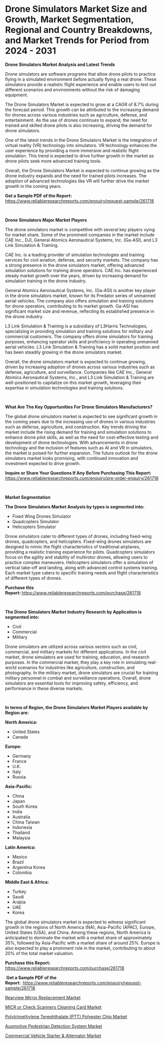 <p><h1>Drone Simulators Market Size and Growth, Market Segmentation, Regional and Country Breakdowns, and Market Trends for Period from 2024 -  2031</h1></p><p><strong>Drone Simulators Market Analysis and Latest Trends</strong></p>
<p><p>Drone simulators are software programs that allow drone pilots to practice flying in a simulated environment before actually flying a real drone. These simulators provide a realistic flight experience and enable users to test out different scenarios and environments without the risk of damaging equipment.</p><p>The Drone Simulators Market is expected to grow at a CAGR of 8.7% during the forecast period. This growth can be attributed to the increasing demand for drones across various industries such as agriculture, defense, and entertainment. As the use of drones continues to expand, the need for trained and skilled drone pilots is also increasing, driving the demand for drone simulators.</p><p>One of the latest trends in the Drone Simulators Market is the integration of virtual reality (VR) technology into simulators. VR technology enhances the user experience by providing a more immersive and realistic flight simulation. This trend is expected to drive further growth in the market as drone pilots seek more advanced training tools.</p><p>Overall, the Drone Simulators Market is expected to continue growing as the drone industry expands and the need for trained pilots increases. The adoption of advanced technologies like VR will further drive the market growth in the coming years.</p></p>
<p><strong>Get a Sample PDF of the Report:&nbsp;</strong> <a href="https://www.reliableresearchreports.com/enquiry/request-sample/261718">https://www.reliableresearchreports.com/enquiry/request-sample/261718</a></p>
<p>&nbsp;</p>
<p><strong>Drone Simulators Major Market Players</strong></p>
<p><p>The drone simulators market is competitive with several key players vying for market share. Some of the prominent companies in the market include CAE Inc., DJI, General Atomics Aeronautical Systems, Inc. (Ga-ASI), and L3 Link Simulation & Training.</p><p>CAE Inc. is a leading provider of simulation technologies and training services for civil aviation, defense, and security markets. The company has a strong presence in the drone simulators market, offering advanced simulation solutions for training drone operators. CAE Inc. has experienced steady market growth over the years, driven by increasing demand for simulation training in the drone industry.</p><p>General Atomics Aeronautical Systems, Inc. (Ga-ASI) is another key player in the drone simulators market, known for its Predator series of unmanned aerial vehicles. The company also offers simulation and training solutions for drone operators, contributing to its market growth. Ga-ASI has significant market size and revenue, reflecting its established presence in the drone industry.</p><p>L3 Link Simulation & Training is a subsidiary of L3Harris Technologies, specializing in providing simulation and training solutions for military and commercial customers. The company offers drone simulators for training purposes, enhancing operator skills and proficiency in operating unmanned aerial vehicles. L3 Link Simulation & Training has a solid market position and has been steadily growing in the drone simulators market.</p><p>Overall, the drone simulators market is expected to continue growing, driven by increasing adoption of drones across various industries such as defense, agriculture, and surveillance. Companies like CAE Inc., General Atomics Aeronautical Systems, Inc., and L3 Link Simulation & Training are well-positioned to capitalize on this market growth, leveraging their expertise in simulation technologies and training solutions.</p></p>
<p>&nbsp;</p>
<p><strong>What Are The Key Opportunities For Drone Simulators Manufacturers?</strong></p>
<p><p>The global drone simulators market is expected to see significant growth in the coming years due to the increasing use of drones in various industries such as defense, agriculture, and construction. Key trends driving the market include the rising demand for training and simulation solutions to enhance drone pilot skills, as well as the need for cost-effective testing and development of drone technologies. With advancements in drone technology and the inclusion of features such as AI and VR in simulators, the market is poised for further expansion. The future outlook for the drone simulators market looks promising, with continued innovation and investment expected to drive growth.</p></p>
<p><strong>Inquire or Share Your Questions If Any Before Purchasing This Report:</strong> <a href="https://www.reliableresearchreports.com/enquiry/pre-order-enquiry/261718">https://www.reliableresearchreports.com/enquiry/pre-order-enquiry/261718</a></p>
<p>&nbsp;</p>
<p><strong>Market Segmentation</strong></p>
<p><strong>The Drone Simulators Market Analysis by types is segmented into:</strong></p>
<p><ul><li>Fixed Wing Drones Simulator</li><li>Quadcopters Simulator</li><li>Helicopters Simulator</li></ul></p>
<p><p>Drone simulators cater to different types of drones, including fixed-wing drones, quadcopters, and helicopters. Fixed-wing drones simulators are designed to mimic the flight characteristics of traditional airplanes, providing a realistic training experience for pilots. Quadcopters simulators focus on the agility and stability of multirotor drones, allowing users to practice complex maneuvers. Helicopters simulators offer a simulation of vertical take-off and landing, along with advanced control systems training. Each market type caters to specific training needs and flight characteristics of different types of drones.</p></p>
<p><strong>Purchase this Report:&nbsp;</strong><a href="https://www.reliableresearchreports.com/purchase/261718">https://www.reliableresearchreports.com/purchase/261718</a></p>
<p>&nbsp;</p>
<p><strong>The Drone Simulators Market Industry Research by Application is segmented into:</strong></p>
<p><ul><li>Civil</li><li>Commercial</li><li>Military</li></ul></p>
<p><p>Drone simulators are utilized across various sectors such as civil, commercial, and military markets for different applications. In the civil market, drone simulators are used for training, education, and research purposes. In the commercial market, they play a key role in simulating real-world scenarios for industries like agriculture, construction, and photography. In the military market, drone simulators are crucial for training military personnel in combat and surveillance operations. Overall, drone simulators are essential tools for improving safety, efficiency, and performance in these diverse markets.</p></p>
<p>&nbsp;</p>
<p><strong>In terms of Region, the Drone Simulators Market Players available by Region are:</strong></p>
<p>
    <p> <strong> North America: </strong>
        <ul>
            <li>United States</li>
            <li>Canada</li>
        </ul>
        </p> 
    <p> <strong> Europe: </strong>
        <ul>
            <li>Germany</li>
            <li>France</li>
            <li>U.K.</li>
            <li>Italy</li>
            <li>Russia</li>
        </ul>
        </p> 
    <p> <strong> Asia-Pacific: </strong>
        <ul>
            <li>China</li>
            <li>Japan</li>
            <li>South Korea</li>
            <li>India</li>
            <li>Australia</li>
            <li>China Taiwan</li>
            <li>Indonesia</li>
            <li>Thailand</li>
            <li>Malaysia</li>
        </ul>
        </p> 
    <p> <strong> Latin America: </strong>
        <ul>
            <li>Mexico</li>
            <li>Brazil</li>
            <li>Argentina Korea</li>
            <li>Colombia</li>
        </ul>
        </p> 
    <p> <strong> Middle East & Africa: </strong>
        <ul>
            <li>Turkey</li>
            <li>Saudi</li>
            <li>Arabia</li>
            <li>UAE</li>
            <li>Korea</li>
        </ul>
    </p>
    </p>
<p><p>The global drone simulators market is expected to witness significant growth in the regions of North America (NA), Asia-Pacific (APAC), Europe, United States (USA), and China. Among these regions, North America is anticipated to dominate the market with a market share of approximately 35%, followed by Asia-Pacific with a market share of around 25%. Europe is also expected to play a prominent role in the market, contributing to about 20% of the total market valuation.</p></p>
<p><strong>Purchase this Report: </strong><a href="https://www.reliableresearchreports.com/purchase/261718">https://www.reliableresearchreports.com/purchase/261718</a></p>
<p>&nbsp;<strong>Get a Sample PDF of the Report:&nbsp;&nbsp;</strong><a href="https://www.reliableresearchreports.com/enquiry/request-sample/261718">https://www.reliableresearchreports.com/enquiry/request-sample/261718</a></p>
<p><strong></strong></p>
<p><p><a href="https://simplistic-meeting-7ee.notion.site/Rearview-Mirror-Replacement-Market-Research-Report-Provides-Critical-Insights-that-can-help-Shape-Bu-3b201390e2ea43938074c9ea68734855">Rearview Mirror Replacement Market</a></p><p><a href="https://view.publitas.com/reportprime-1/global-micr-or-check-scanners-cleaning-card-market-by-types-applications-and-major-players-with-regional-growth-rate-analysis-and-development-situation-from-2024-to-2031/">MICR or Check Scanners Cleaning Card Market</a></p><p><a href="https://view.publitas.com/reportprime-1/polytrimethylene-terephthalate-ptt-polyester-chip-market-a-comprehensive-report-of-its-market-share-growth-trends-2024-2031/">Polytrimethylene Terephthalate (PTT) Polyester Chip Market</a></p><p><a href="https://eight-handstand-8fb.notion.site/Auomotive-Pedestrian-Detection-System-Market-Insights-Market-Players-and-Forecast-Till-2031-96e3774177224e069357e4772716d326">Auomotive Pedestrian Detection System Market</a></p><p><a href="https://skillful-vermicelli-b89.notion.site/Commercial-Vehicle-Starter-Alternator-Market-Growth-Market-Trends-COVID-19-Impact-and-Forecasts-4c33a60263ca43f28d2cbffc632b6f9c">Commercial Vehicle Starter & Alternator Market</a></p></p>